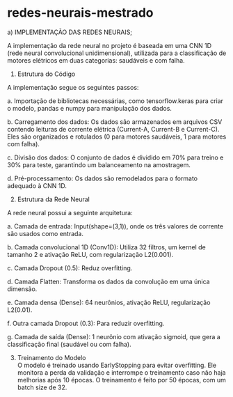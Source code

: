 # redes-neurais-mestrado

a) IMPLEMENTAÇÃO DAS REDES NEURAIS;

A implementação da rede neural no projeto é baseada em uma CNN 1D (rede neural convolucional unidimensional), utilizada para a classificação de motores elétricos em duas categorias: saudáveis e com falha.

1. Estrutura do Código
   
A implementação segue os seguintes passos:

a. Importação de bibliotecas necessárias, como tensorflow.keras para criar o modelo, pandas e numpy para manipulação dos dados.

b. Carregamento dos dados: Os dados são armazenados em arquivos CSV contendo leituras de corrente elétrica (Current-A, Current-B e Current-C). Eles são organizados e rotulados (0 para motores saudáveis, 1 para motores com falha).

c. Divisão dos dados: O conjunto de dados é dividido em 70% para treino e 30% para teste, garantindo um balanceamento na amostragem.

d. Pré-processamento: Os dados são remodelados para o formato adequado à CNN 1D.

2. Estrutura da Rede Neural

A rede neural possui a seguinte arquitetura:

a. Camada de entrada: Input(shape=(3,1)), onde os três valores de corrente são usados como entrada.

b. Camada convolucional 1D (Conv1D): Utiliza 32 filtros, um kernel de tamanho 2 e ativação ReLU, com regularização L2(0.001).

c. Camada Dropout (0.5): Reduz overfitting.

d. Camada Flatten: Transforma os dados da convolução em uma única dimensão.

e. Camada densa (Dense): 64 neurônios, ativação ReLU, regularização L2(0.01).

f. Outra camada Dropout (0.3): Para reduzir overfitting.

g. Camada de saída (Dense): 1 neurônio com ativação sigmoid, que gera a classificação final (saudável ou com falha).

3. Treinamento do Modelo  
O modelo é treinado usando EarlyStopping para evitar overfitting. Ele monitora a perda da validação e interrompe o treinamento caso não haja melhorias após 10 épocas. O treinamento é feito por 50 épocas, com um batch size de 32.

